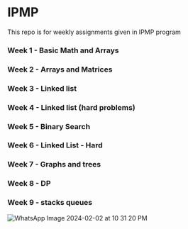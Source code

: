 # IPMP
This repo is for weekly assignments given in IPMP program

### Week 1 - Basic Math and Arrays
### Week 2 - Arrays and Matrices
### Week 3 - Linked list
### Week 4 - Linked list (hard problems)
### Week 5 - Binary Search
### Week 6 - Linked List - Hard
### Week 7 - Graphs and trees
### Week 8 - DP
### Week 9 - stacks queues




![WhatsApp Image 2024-02-02 at 10 31 20 PM](https://github.com/AK16092003/IPMP/assets/97865565/1ef9b310-8270-4cba-a244-7de6d1440183)
